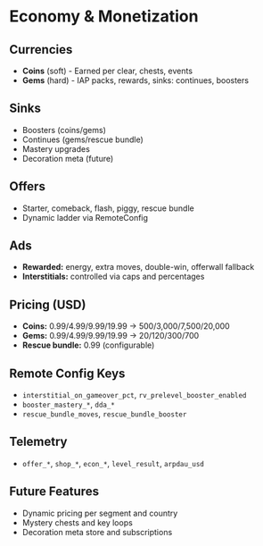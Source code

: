 # Economy & Monetization

## Currencies
- **Coins** (soft) - Earned per clear, chests, events
- **Gems** (hard) - IAP packs, rewards, sinks: continues, boosters

## Sinks
- Boosters (coins/gems)
- Continues (gems/rescue bundle)
- Mastery upgrades
- Decoration meta (future)

## Offers
- Starter, comeback, flash, piggy, rescue bundle
- Dynamic ladder via RemoteConfig

## Ads
- **Rewarded:** energy, extra moves, double-win, offerwall fallback
- **Interstitials:** controlled via caps and percentages

## Pricing (USD)
- **Coins:** 0.99/4.99/9.99/19.99 → 500/3,000/7,500/20,000
- **Gems:** 0.99/4.99/9.99/19.99 → 20/120/300/700
- **Rescue bundle:** 0.99 (configurable)

## Remote Config Keys
- `interstitial_on_gameover_pct`, `rv_prelevel_booster_enabled`
- `booster_mastery_*`, `dda_*`
- `rescue_bundle_moves`, `rescue_bundle_booster`

## Telemetry
- `offer_*`, `shop_*`, `econ_*`, `level_result`, `arpdau_usd`

## Future Features
- Dynamic pricing per segment and country
- Mystery chests and key loops
- Decoration meta store and subscriptions